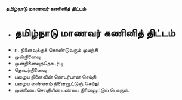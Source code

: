 **தமிழ்நாடு மாணவர் கணினித் திட்டம்**
- # தமிழ்நாடு மாணவர் கணினித் திட்டம்
- n. நினைவுக்குக் கொண்டுவரும் முயற்சி
- முன்நினைவு
- முன்நினைவுத்தொடர்பு
- தொடர்நினைவு
- பழைய நினைவின் தொடர்பான செய்தி
- பழைய எண்ணம் நினைவூட்டுஞ் செய்தி
- முன்னைய செய்தியின் பண்பை நினைவூட்டும் பொருள்.

